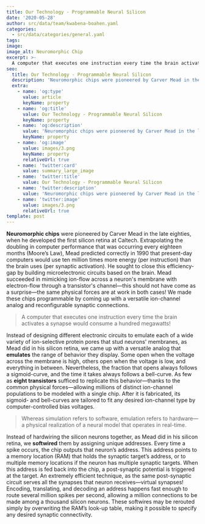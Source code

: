 ```yaml
---
title: Our Technology - Programmable Neural Silicon
date: '2020-05-28'
author: src/data/team/kwabena-boahen.yaml
categories:
  - src/data/categories/general.yaml
tags:
image: 
image_alt: Neuromorphic Chip
excerpt: >-
  A computer that executes one instruction every time the brain activates a synapse would consume a hundred megawatts!
seo:
  title: Our Technology - Programmable Neural Silicon
  description: 'Neuromorphic chips were pioneered by Carver Mead in the late eighties.'
  extra:
    - name: 'og:type'
      value: article
      keyName: property
    - name: 'og:title'
      value: Our Technology - Programmable Neural Silicon
      keyName: property
    - name: 'og:description'
      value: 'Neuromorphic chips were pioneered by Carver Mead in the late eighties'
      keyName: property
    - name: 'og:image'
      value: images/3.png
      keyName: property
      relativeUrl: true
    - name: 'twitter:card'
      value: summary_large_image
    - name: 'twitter:title'
      value: Our Technology - Programmable Neural Silicon
    - name: 'twitter:description'
      value: 'Neuromorphic chips were pioneered by Carver Mead in the late eighties'
    - name: 'twitter:image'
      value: images/3.png
      relativeUrl: true
template: post
---
```


**Neuromorphic chips** were pioneered by Carver Mead in the late eighties, when he developed the first silicon retina at Caltech. Extrapolating the doubling in computer performance that was occurring every eighteen months (Moore’s Law), Mead predicted correctly in 1990 that present-day computers would use ten million times more energy (per instruction) than the brain uses (per synaptic activation). He sought to close this efficiency-gap by building microelectronic circuits based on the brain. Mead succeeded in mimicking ion-flow across a neuron's membrane with electron-flow through a transistor's channel—this should not have come as a surprise—the same physical forces are at work in both cases! We made these chips programmable by coming up with a versatile ion-channel analog and reconfigurable synaptic connections.

> A computer that executes one instruction every time the brain activates a synapse would consume a hundred megawatts!

Instead of designing different electronic circuits to emulate each of a wide variety of ion-selective protein pores that stud neurons' membranes, as Mead did in his silicon retina, we came up with a versatile analog that **emulates** the range of behavior they display. Some open when the voltage across the membrane is high, others open when the voltage is low, and everything in between. Nevertheless, the fraction that opens always follows a sigmoid-curve, and the time it takes always follows a bell-curve. As few as **eight transistors** sufficed to replicate this behavior—thanks to the common physical forces—allowing millions of distinct ion-channel populations to be modeled with a single chip. After it is fabricated, its sigmoid- and bell-curves are tailored to fit any desired ion-channel type by computer-controlled bias voltages.

> Whereas simulation refers to software, emulation refers to hardware—a physical realization of a neural model that operates in real-time.

Instead of hardwiring the silicon neurons together, as Mead did in his silicon retina, we **softwired** them by assigning unique addresses. Every time a spike occurs, the chip outputs that neuron’s address. This address points to a memory location (RAM) that holds the synaptic target’s address, or to multiple memory locations if the neuron has multiple synaptic targets. When this address is fed back into the chip, a post-synaptic potential is triggered at the target. An extremely efficient technique, as the same post-synaptic circuit serves all the synapses that neuron receives—virtual synapses! Encoding, translating, and decoding an address happens fast enough to route several million spikes per second, allowing a million connections to be made among a thousand silicon neurons. These softwires may be rerouted simply by overwriting the RAM’s look-up table, making it possible to specify any desired synaptic connectivity.

